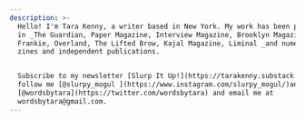 ```yaml
---
description: >-
  Hello! I'm Tara Kenny, a writer based in New York. My work has been published
  in _The Guardian, Paper Magazine, Interview Magazine, Brooklyn Magazine,
  Frankie, Overland, The Lifted Brow, Kajal Magazine, Liminal _and numerous
  zines and independent publications. 


  Subscribe to my newsletter [Slurp It Up!](https://tarakenny.substack.com/),
  follow me [@slurpy_mogul ](https://www.instagram.com/slurpy_mogul/)and
  [@wordsbytara](https://twitter.com/wordsbytara) and email me at
  wordsbytara@gmail.com.
---
```


